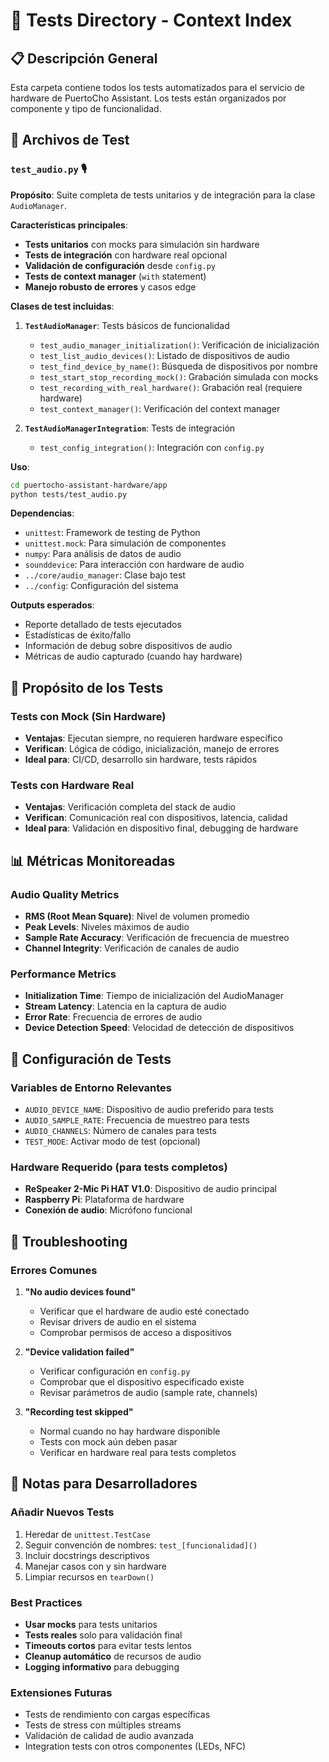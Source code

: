 # 🧪 Tests Directory - Context Index

## 📋 Descripción General
Esta carpeta contiene todos los tests automatizados para el servicio de hardware de PuertoCho Assistant. Los tests están organizados por componente y tipo de funcionalidad.

## 📁 Archivos de Test

### `test_audio.py` 🎙️
**Propósito**: Suite completa de tests unitarios y de integración para la clase `AudioManager`.

**Características principales**:
- **Tests unitarios** con mocks para simulación sin hardware
- **Tests de integración** con hardware real opcional
- **Validación de configuración** desde `config.py`
- **Tests de context manager** (`with` statement)
- **Manejo robusto de errores** y casos edge

**Clases de test incluidas**:
1. **`TestAudioManager`**: Tests básicos de funcionalidad
   - `test_audio_manager_initialization()`: Verificación de inicialización
   - `test_list_audio_devices()`: Listado de dispositivos de audio
   - `test_find_device_by_name()`: Búsqueda de dispositivos por nombre
   - `test_start_stop_recording_mock()`: Grabación simulada con mocks
   - `test_recording_with_real_hardware()`: Grabación real (requiere hardware)
   - `test_context_manager()`: Verificación del context manager

2. **`TestAudioManagerIntegration`**: Tests de integración
   - `test_config_integration()`: Integración con `config.py`

**Uso**:
```bash
cd puertocho-assistant-hardware/app
python tests/test_audio.py
```

**Dependencias**:
- `unittest`: Framework de testing de Python
- `unittest.mock`: Para simulación de componentes
- `numpy`: Para análisis de datos de audio
- `sounddevice`: Para interacción con hardware de audio
- `../core/audio_manager`: Clase bajo test
- `../config`: Configuración del sistema

**Outputs esperados**:
- Reporte detallado de tests ejecutados
- Estadísticas de éxito/fallo
- Información de debug sobre dispositivos de audio
- Métricas de audio capturado (cuando hay hardware)

## 🎯 Propósito de los Tests

### Tests con Mock (Sin Hardware)
- **Ventajas**: Ejecutan siempre, no requieren hardware específico
- **Verifican**: Lógica de código, inicialización, manejo de errores
- **Ideal para**: CI/CD, desarrollo sin hardware, tests rápidos

### Tests con Hardware Real
- **Ventajas**: Verificación completa del stack de audio
- **Verifican**: Comunicación real con dispositivos, latencia, calidad
- **Ideal para**: Validación en dispositivo final, debugging de hardware

## 📊 Métricas Monitoreadas

### Audio Quality Metrics
- **RMS (Root Mean Square)**: Nivel de volumen promedio
- **Peak Levels**: Niveles máximos de audio
- **Sample Rate Accuracy**: Verificación de frecuencia de muestreo
- **Channel Integrity**: Verificación de canales de audio

### Performance Metrics
- **Initialization Time**: Tiempo de inicialización del AudioManager
- **Stream Latency**: Latencia en la captura de audio
- **Error Rate**: Frecuencia de errores de audio
- **Device Detection Speed**: Velocidad de detección de dispositivos

## 🔧 Configuración de Tests

### Variables de Entorno Relevantes
- `AUDIO_DEVICE_NAME`: Dispositivo de audio preferido para tests
- `AUDIO_SAMPLE_RATE`: Frecuencia de muestreo para tests
- `AUDIO_CHANNELS`: Número de canales para tests
- `TEST_MODE`: Activar modo de test (opcional)

### Hardware Requerido (para tests completos)
- **ReSpeaker 2-Mic Pi HAT V1.0**: Dispositivo de audio principal
- **Raspberry Pi**: Plataforma de hardware
- **Conexión de audio**: Micrófono funcional

## 🚨 Troubleshooting

### Errores Comunes
1. **"No audio devices found"**
   - Verificar que el hardware de audio esté conectado
   - Revisar drivers de audio en el sistema
   - Comprobar permisos de acceso a dispositivos

2. **"Device validation failed"**
   - Verificar configuración en `config.py`
   - Comprobar que el dispositivo especificado existe
   - Revisar parámetros de audio (sample rate, channels)

3. **"Recording test skipped"**
   - Normal cuando no hay hardware disponible
   - Tests con mock aún deben pasar
   - Verificar en hardware real para tests completos

## 📝 Notas para Desarrolladores

### Añadir Nuevos Tests
1. Heredar de `unittest.TestCase`
2. Seguir convención de nombres: `test_[funcionalidad]()`
3. Incluir docstrings descriptivos
4. Manejar casos con y sin hardware
5. Limpiar recursos en `tearDown()`

### Best Practices
- **Usar mocks** para tests unitarios
- **Tests reales** solo para validación final
- **Timeouts cortos** para evitar tests lentos
- **Cleanup automático** de recursos de audio
- **Logging informativo** para debugging

### Extensiones Futuras
- Tests de rendimiento con cargas específicas
- Tests de stress con múltiples streams
- Validación de calidad de audio avanzada
- Integration tests con otros componentes (LEDs, NFC)